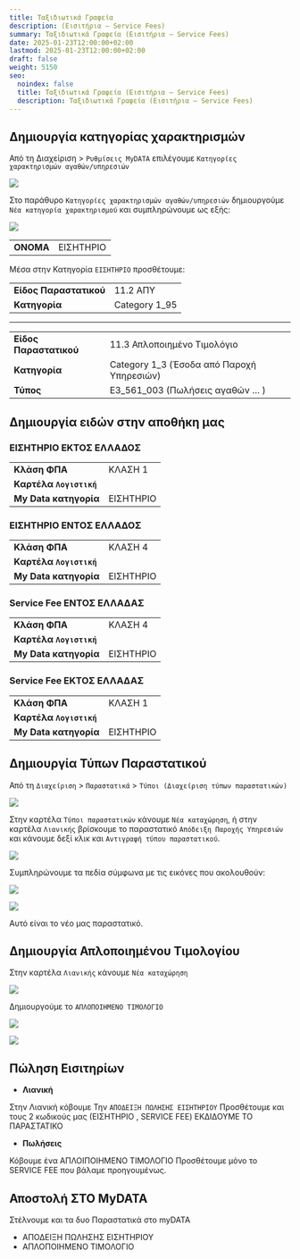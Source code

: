 ```yaml
---
title: Ταξιδιωτικά Γραφεία
description: (Εισιτήρια – Service Fees)
summary: Ταξιδιωτικά Γραφεία (Εισιτήρια – Service Fees)
date: 2025-01-23T12:00:00+02:00
lastmod: 2025-01-23T12:00:00+02:00
draft: false
weight: 5150
seo:
  noindex: false
  title: Ταξιδιωτικά Γραφεία (Εισιτήρια – Service Fees)
  description: Ταξιδιωτικά Γραφεία (Εισιτήρια – Service Fees)
---
```

## Δημιουργία κατηγορίας χαρακτηρισμών

Από τη Διαχείριση > `Ρυθμίσεις MyDATA` επιλέγουμε `Κατηγορίες χαρακτηρισμών αγαθών/υπηρεσιών`

![](/images/autotimolgisi-01.png)

Στο παράθυρο `Κατηγορίες χαρακτηρισμών αγαθών/υπηρεσιών` δημιουργούμε `Νέα κατηγορία χαρακτηρισμού` και συμπληρώνουμε ως εξής:

![](/images/tickets-01.jpg)

|           |           |
| --------- | --------- |
| **ΟΝΟΜΑ** | ΕΙΣΗΤΗΡΙΟ |

Μέσα στην Κατηγορία `ΕΙΣΗΤΗΡΙΟ` προσθέτουμε:

|                        |               |
| ---------------------- | ------------- |
| **Είδος Παραστατικού** | 11.2 ΑΠΥ      |
| **Κατηγορία**          | Category 1_95 |

- - -

|                        |                                           |
| ---------------------- | ----------------------------------------- |
| **Είδος Παραστατικού** | 11.3 Απλοποιημένο Τιμολόγιο               |
| **Κατηγορία**          | Category 1_3 (Έσοδα από Παροχή Υπηρεσιών) |
| **Τύπος**              | Ε3_561_003 (Πωλήσεις αγαθών … )           |

## Δημιουργία ειδών στην αποθήκη μας

### ΕΙΣΗΤΗΡΙΟ ΕΚΤΟΣ ΕΛΛΑΔΟΣ

|                         |           |
| ----------------------- | --------- |
| **Κλάση ΦΠΑ**           | ΚΛΑΣΗ 1   |
| **Καρτέλα `Λογιστική`** |           |
| **My Data κατηγορία**   | ΕΙΣΗΤΗΡΙΟ |

### ΕΙΣΗΤΗΡΙΟ ΕΝΤΟΣ ΕΛΛΑΔΟΣ

|                         |           |
| ----------------------- | --------- |
| **Κλάση ΦΠΑ**           | ΚΛΑΣΗ 4   |
| **Καρτέλα `Λογιστική`** |           |
| **My Data κατηγορία**   | ΕΙΣΗΤΗΡΙΟ |

### Service Fee ΕΝΤΟΣ ΕΛΛΑΔΑΣ

|                         |           |
| ----------------------- | --------- |
| **Κλάση ΦΠΑ**           | ΚΛΑΣΗ 4   |
| **Καρτέλα `Λογιστική`** |           |
| **My Data κατηγορία**   | ΕΙΣΗΤΗΡΙΟ |

### Service Fee ΕΚΤΟΣ ΕΛΛΑΔΑΣ

|                         |           |
| ----------------------- | --------- |
| **Κλάση ΦΠΑ**           | ΚΛΑΣΗ 1   |
| **Καρτέλα `Λογιστική`** |           |
| **My Data κατηγορία**   | ΕΙΣΗΤΗΡΙΟ |

## Δημιουργία Τύπων Παραστατικού

Από τη `Διαχείριση` > `Παραστατικά` > `Τύποι (Διαχείριση τύπων παραστατικών)` 

![](/images/autotimolgisi-03.jpg)

Στην καρτέλα `Τύποι παραστατικών` κάνουμε `Νέα καταχώρηση`, ή στην καρτέλα `Λιανικής`
βρίσκουμε το παραστατικό `Απόδειξη Παροχής Υπηρεσιών` και κάνουμε δεξί κλικ και `Αντιγραφή τύπου παραστατικού`.

![](/images/autotimolgisi-04.jpg)

Συμπληρώνουμε τα πεδία σύμφωνα με τις εικόνες που ακολουθούν:

![](/images/tickets-02.jpg)

![](/images/tickets-03.jpg)

Αυτό είναι το νέο μας παραστατικό.

## Δημιουργία Απλοποιημένου Τιμολογίου

Στην καρτέλα `Λιανικής` κάνουμε `Νέα καταχώρηση`

![](/images/tickets-04.jpg)

Δημιουργούμε το `ΑΠΛΟΠΟΙΗΜΕΝΟ ΤΙΜΟΛΟΓΙΟ`

![](/images/tickets-05.jpg)

![](/images/tickets-06.jpg)

## Πώληση Εισιτηρίων

* **Λιανική**


Στην Λιανική κόβουμε Την `ΑΠΟΔΕΙΞΗ ΠΩΛΗΣΗΣ ΕΙΣΗΤΗΡΙΟΥ`
Προσθέτουμε και τους 2 κωδικούς μας (ΕΙΣΗΤΗΡΙΟ , SERVICE FEE)
ΕΚΔΙΔΟΥΜΕ ΤΟ ΠΑΡΑΣΤΑΤΙΚΟ

* **Πωλήσεις**


Κόβουμε ένα ΑΠΛΟΙΠΟΙΗΜΕΝΟ ΤΙΜΟΛΟΓΙΟ
Προσθέτουμε μόνο το SERVICE FEE που βάλαμε προηγουμένως.

## Αποστολή ΣΤΟ MyDATA

Στέλνουμε και τα δυο Παραστατικά στο myDATA

* ΑΠΟΔΕΙΞΗ ΠΩΛΗΣΗΣ ΕΙΣΗΤΗΡΙΟΥ
* ΑΠΛΟΠΟΙΗΜΕΝΟ ΤΙΜΟΛΟΓΙΟ
